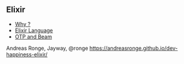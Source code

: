 ## Elixir

* [Why ?](why.html)
* [Elixir Language](language.html)
* [OTP and Beam](otp.html)

Andreas Ronge, Jayway, @ronge
https://andreasronge.github.io/dev-happiness-elixir/

